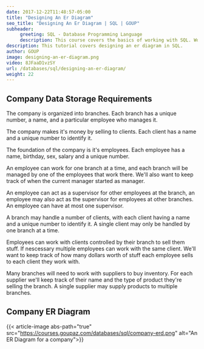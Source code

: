 ```yaml
---
date: 2017-12-22T11:48:57-05:00
title: "Designing An Er Diagram"
seo_title: "Designing An Er Diagram | SQL | GOUP"
subheader:
     greeting: SQL - Database Programming Language
     description: This course covers the basics of working with SQL. Work your way through the videos/articles and I'll teach you everything you need to know to interact with database management systems and create powerful relational databases!
description: This tutorial covers designing an er diagram in SQL.
author: GOUP
image: designing-an-er-diagram.png
video: 8JFaaD1vzSY
url: /databases/sql/designing-an-er-diagram/
weight: 22
---
```


## Company Data Storage Requirements
The company is organized into branches. Each branch has a unique number, a name, and a particular employee who manages it.

The company makes it's money by selling to clients. Each client has a name and a unique number to identify it.

The foundation of the company is it's employees. Each employee has a name, birthday, sex, salary and a unique number.

An employee can work for one branch at a time, and each branch will be managed by one of the employees that work there. We'll also want to keep track of when the current manager started as manager.

An employee can act as a supervisor for other employees at the branch,  an employee may also act as the supervisor for employees at other branches. An employee can have at most one supervisor.

A branch may handle a number of clients, with each client having a name and a unique number to identify it. A single client may only be handled by one branch at a time.

Employees can work with clients controlled by their branch to sell them stuff. If nescessary multiple employees can work with the same client. We'll want to keep track of how many dollars worth of stuff each employee sells to each client they work with.

Many branches will need to work with suppliers to buy inventory. For each supplier we'll keep track of their name and the type of product they're selling the branch. A single supplier may supply products to multiple branches.
## Company ER Diagram
{{< article-image abs-path="true" src="https://courses.goupaz.com/databases/sql/company-erd.png" alt="An ER Diagram for a company">}}